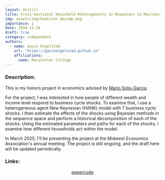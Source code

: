 ```yaml
---
layout: distill
title: Cross-Sectional Household Heterogeneity in Responses to Macroeconomic Shocks
img: assets/img/hank/var_decomp.png
importance: 1
date: 2024-11-24
draft: true
category: independent
authors:
  - name: Gavin Engelstad
    url: "https://gavinengelstad.github.io"
    affiliations:
      name: Macalester College
---
```


### Description:

This is my honors project in economics advised by [Mario Solis-Garcia](https://sites.google.com/a/macalester.edu/solis-garcia/).

For the project, I was interested in how people of different wealth and income level respond to business cycle shocks. To examine that, I use a heterogeneous agent New Keynesian (HANK) model with 7 business cycle shocks. I then estimate the effects of the shocks using Bayesian methods in the sequence space and perform a historical decomposition of each of the shocks. Using the estimated parameters and paths for each of the shocks, I examine how different households act within the model.

In March 2025, I'll be presenting the project at the Midwest Economics Association's annual meeting. The project is still ongoing, and the draft here will be updated periodically.


### Links:

<style>
    .links {
        display: flex;
        justify-content: center;
        align-items: center;
    }
</style>

<div class="links">
    <a href="https://gavinengelstad.github.io/assets/pdf/hank/paper.pdf" class="btn btn-sm z-depth-0" role="button" target="_blank" rel="noopener noreferrer">paper</a>
    <a href="https://github.com/GavinEngelstad/HANK-Honors" class="btn btn-sm z-depth-0" role="button" target="_blank" rel="noopener noreferrer">code</a>
</div>
